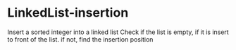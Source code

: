 # LinkedList-insertion
Insert a sorted integer into a linked list
Check if the list is empty, if it is insert to front of the list.
if not, find the insertion position

